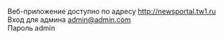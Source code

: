 Веб-приложение доступно по адресу http://newsportal.tw1.ru  
Вход для админа admin@admin.com  
Пароль admin
